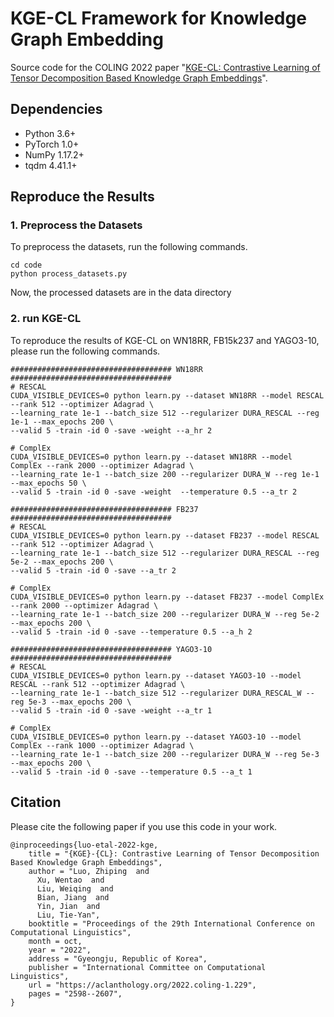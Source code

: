 # KGE-CL Framework for Knowledge Graph Embedding
Source code for the COLING 2022 paper "[KGE-CL: Contrastive Learning of Tensor Decomposition Based Knowledge Graph Embeddings](https://aclanthology.org/2022.coling-1.229/)".

## Dependencies
- Python 3.6+
- PyTorch 1.0+
- NumPy 1.17.2+
- tqdm 4.41.1+

## Reproduce the Results

### 1. Preprocess the Datasets
To preprocess the datasets, run the following commands.

```shell script
cd code
python process_datasets.py
```
Now, the processed datasets are in the data directory

### 2. run KGE-CL
To reproduce the results of KGE-CL on WN18RR, FB15k237 and YAGO3-10,
please run the following commands.

```shell script
#################################### WN18RR ####################################
# RESCAL
CUDA_VISIBLE_DEVICES=0 python learn.py --dataset WN18RR --model RESCAL --rank 512 --optimizer Adagrad \
--learning_rate 1e-1 --batch_size 512 --regularizer DURA_RESCAL --reg 1e-1 --max_epochs 200 \
--valid 5 -train -id 0 -save -weight --a_hr 2

# ComplEx
CUDA_VISIBLE_DEVICES=0 python learn.py --dataset WN18RR --model ComplEx --rank 2000 --optimizer Adagrad \
--learning_rate 1e-1 --batch_size 200 --regularizer DURA_W --reg 1e-1 --max_epochs 50 \
--valid 5 -train -id 0 -save -weight  --temperature 0.5 --a_tr 2

#################################### FB237 ####################################
# RESCAL
CUDA_VISIBLE_DEVICES=0 python learn.py --dataset FB237 --model RESCAL --rank 512 --optimizer Adagrad \
--learning_rate 1e-1 --batch_size 512 --regularizer DURA_RESCAL --reg 5e-2 --max_epochs 200 \
--valid 5 -train -id 0 -save --a_tr 2

# ComplEx
CUDA_VISIBLE_DEVICES=0 python learn.py --dataset FB237 --model ComplEx --rank 2000 --optimizer Adagrad \
--learning_rate 1e-1 --batch_size 200 --regularizer DURA_W --reg 5e-2 --max_epochs 200 \
--valid 5 -train -id 0 -save --temperature 0.5 --a_h 2

#################################### YAGO3-10 ####################################
# RESCAL
CUDA_VISIBLE_DEVICES=0 python learn.py --dataset YAGO3-10 --model RESCAL --rank 512 --optimizer Adagrad \
--learning_rate 1e-1 --batch_size 512 --regularizer DURA_RESCAL_W --reg 5e-3 --max_epochs 200 \
--valid 5 -train -id 0 -save -weight --a_tr 1

# ComplEx
CUDA_VISIBLE_DEVICES=0 python learn.py --dataset YAGO3-10 --model ComplEx --rank 1000 --optimizer Adagrad \
--learning_rate 1e-1 --batch_size 200 --regularizer DURA_W --reg 5e-3 --max_epochs 200 \
--valid 5 -train -id 0 -save --temperature 0.5 --a_t 1
```

## Citation
Please cite the following paper if you use this code in your work.
```
@inproceedings{luo-etal-2022-kge,
    title = "{KGE}-{CL}: Contrastive Learning of Tensor Decomposition Based Knowledge Graph Embeddings",
    author = "Luo, Zhiping  and
      Xu, Wentao  and
      Liu, Weiqing  and
      Bian, Jiang  and
      Yin, Jian  and
      Liu, Tie-Yan",
    booktitle = "Proceedings of the 29th International Conference on Computational Linguistics",
    month = oct,
    year = "2022",
    address = "Gyeongju, Republic of Korea",
    publisher = "International Committee on Computational Linguistics",
    url = "https://aclanthology.org/2022.coling-1.229",
    pages = "2598--2607",
}
```
